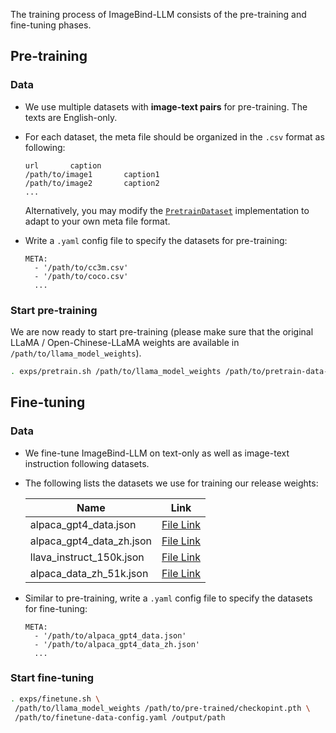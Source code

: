 The training process of ImageBind-LLM consists of the pre-training and fine-tuning phases. 

## Pre-training
### Data
* We use multiple datasets with **image-text pairs** for pre-training. The texts are English-only.

* For each dataset, the meta file should be organized in the `.csv` format as following:

  ```
  url		caption
  /path/to/image1		caption1
  /path/to/image2		caption2
  ...
  ```

  Alternatively, you may modify the [`PretrainDataset`](/data/dataset.py) implementation to adapt to your own meta file format.

* Write a `.yaml` config file to specify the datasets for pre-training:
  ```
  META:
    - '/path/to/cc3m.csv'
    - '/path/to/coco.csv'
    ...
  ```

### Start pre-training

We are now ready to start pre-training (please make sure that the original LLaMA / Open-Chinese-LLaMA weights are available in `/path/to/llama_model_weights`). 

```bash
. exps/pretrain.sh /path/to/llama_model_weights /path/to/pretrain-data-config.yaml /output/path
```



## Fine-tuning

### Data

* We fine-tune ImageBind-LLM on text-only as well as image-text instruction following datasets.

* The following lists the datasets we use for training our release weights:

  | Name                     | Link                                                         |
  | ------------------------ | ------------------------------------------------------------ |
  | alpaca_gpt4_data.json    | [File Link](https://github.com/Instruction-Tuning-with-GPT-4/GPT-4-LLM/blob/main/data/alpaca_gpt4_data.json) |
  | alpaca_gpt4_data_zh.json | [File Link](https://github.com/Instruction-Tuning-with-GPT-4/GPT-4-LLM/blob/main/data/alpaca_gpt4_data_zh.json) |
  | llava_instruct_150k.json | [File Link](https://huggingface.co/datasets/liuhaotian/LLaVA-Instruct-150K/raw/main/llava_instruct_150k.json) |
  | alpaca_data_zh_51k.json  | [File Link](https://github.com/ymcui/Chinese-LLaMA-Alpaca/blob/main/data/alpaca_data_zh_51k.json) |

* Similar to pre-training, write a `.yaml` config file to specify the datasets for fine-tuning:

  ```
  META:
    - '/path/to/alpaca_gpt4_data.json'
    - '/path/to/alpaca_gpt4_data_zh.json'
    ...
  ```

### Start fine-tuning

```bash
. exps/finetune.sh \
 /path/to/llama_model_weights /path/to/pre-trained/checkopint.pth \
 /path/to/finetune-data-config.yaml /output/path
```

